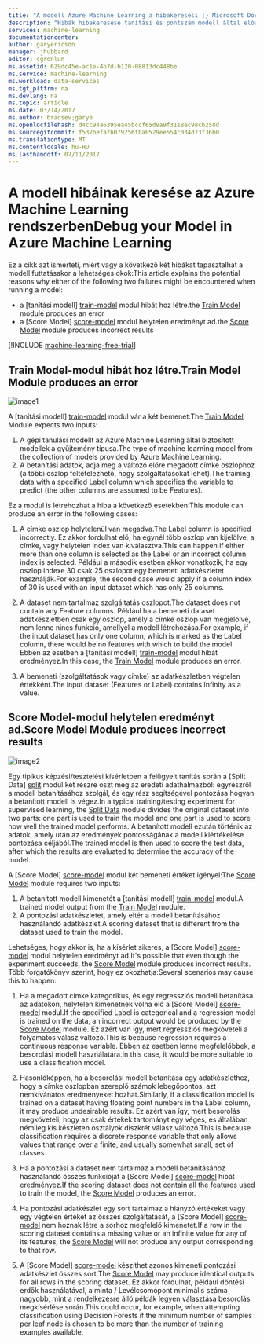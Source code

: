 ```yaml
---
title: "A modell Azure Machine Learning a hibakeresési |} Microsoft Docs"
description: "Hibák hibakeresése tanítási és pontszám modell által előállított az Azure Machine Learning modulok."
services: machine-learning
documentationcenter: 
author: garyericson
manager: jhubbard
editor: cgronlun
ms.assetid: 629dc45e-ac1e-4b7d-b120-08813dc448be
ms.service: machine-learning
ms.workload: data-services
ms.tgt_pltfrm: na
ms.devlang: na
ms.topic: article
ms.date: 03/14/2017
ms.author: bradsev;garye
ms.openlocfilehash: d4cc94a6395ea45bccf65d9a9f3118ec98cb258d
ms.sourcegitcommit: f537befafb079256fba0529ee554c034d73f36b0
ms.translationtype: MT
ms.contentlocale: hu-HU
ms.lasthandoff: 07/11/2017
---
```

# <a name="debug-your-model-in-azure-machine-learning"></a><span data-ttu-id="8ba37-103">A modell hibáinak keresése az Azure Machine Learning rendszerben</span><span class="sxs-lookup"><span data-stu-id="8ba37-103">Debug your Model in Azure Machine Learning</span></span>

<span data-ttu-id="8ba37-104">Ez a cikk azt ismerteti, miért vagy a következő két hibákat tapasztalhat a modell futtatásakor a lehetséges okok:</span><span class="sxs-lookup"><span data-stu-id="8ba37-104">This article explains the potential reasons why either of the following two failures might be encountered when running a model:</span></span>

* <span data-ttu-id="8ba37-105">a [tanítási modell] [ train-model] modul hibát hoz létre.</span><span class="sxs-lookup"><span data-stu-id="8ba37-105">the [Train Model][train-model] module produces an error</span></span> 
* <span data-ttu-id="8ba37-106">a [Score Model] [ score-model] modul helytelen eredményt ad.</span><span class="sxs-lookup"><span data-stu-id="8ba37-106">the [Score Model][score-model] module produces incorrect results</span></span> 

[!INCLUDE [machine-learning-free-trial](../../includes/machine-learning-free-trial.md)]

## <a name="train-model-module-produces-an-error"></a><span data-ttu-id="8ba37-107">Train Model-modul hibát hoz létre.</span><span class="sxs-lookup"><span data-stu-id="8ba37-107">Train Model Module produces an error</span></span>

![image1](./media/machine-learning-debug-models/train_model-1.png)

<span data-ttu-id="8ba37-109">A [tanítási modell] [ train-model] modul vár a két bemenet:</span><span class="sxs-lookup"><span data-stu-id="8ba37-109">The [Train Model][train-model] Module expects two inputs:</span></span>

1. <span data-ttu-id="8ba37-110">A gépi tanulási modellt az Azure Machine Learning által biztosított modellek a gyűjtemény típusa.</span><span class="sxs-lookup"><span data-stu-id="8ba37-110">The type of machine learning model from the collection of models provided by Azure Machine Learning.</span></span>
2. <span data-ttu-id="8ba37-111">A betanítási adatok, adja meg a változó előre megadott címke oszlophoz (a többi oszlop feltételezhető, hogy szolgáltatásokat lehet).</span><span class="sxs-lookup"><span data-stu-id="8ba37-111">The training data with a specified Label column which specifies the variable to predict (the other columns are assumed to be Features).</span></span>

<span data-ttu-id="8ba37-112">Ez a modul is létrehozhat a hiba a következő esetekben:</span><span class="sxs-lookup"><span data-stu-id="8ba37-112">This module can produce an error in the following cases:</span></span>

1. <span data-ttu-id="8ba37-113">A címke oszlop helytelenül van megadva.</span><span class="sxs-lookup"><span data-stu-id="8ba37-113">The Label column is specified incorrectly.</span></span> <span data-ttu-id="8ba37-114">Ez akkor fordulhat elő, ha egynél több oszlop van kijelölve, a címke, vagy helytelen index van kiválasztva.</span><span class="sxs-lookup"><span data-stu-id="8ba37-114">This can happen if either more than one column is selected as the Label or an incorrect column index is selected.</span></span> <span data-ttu-id="8ba37-115">Például a második esetben akkor vonatkozik, ha egy oszlop indexe 30 csak 25 oszlopot egy bemeneti adatkészletet használják.</span><span class="sxs-lookup"><span data-stu-id="8ba37-115">For example, the second case would apply if a column index of 30 is used with an input dataset which has only 25 columns.</span></span>

2. <span data-ttu-id="8ba37-116">A dataset nem tartalmaz szolgáltatás oszlopot.</span><span class="sxs-lookup"><span data-stu-id="8ba37-116">The dataset does not contain any Feature columns.</span></span> <span data-ttu-id="8ba37-117">Például ha a bemeneti dataset adatkészletben csak egy oszlop, amely a címke oszlop van megjelölve, nem lenne nincs funkció, amellyel a modell létrehozása.</span><span class="sxs-lookup"><span data-stu-id="8ba37-117">For example, if the input dataset has only one column, which is marked as the Label column, there would be no features with which to build the model.</span></span> <span data-ttu-id="8ba37-118">Ebben az esetben a [tanítási modell] [ train-model] modul hibát eredményez.</span><span class="sxs-lookup"><span data-stu-id="8ba37-118">In this case, the [Train Model][train-model] module produces an error.</span></span>

3. <span data-ttu-id="8ba37-119">A bemeneti (szolgáltatások vagy címke) az adatkészletben végtelen értékként.</span><span class="sxs-lookup"><span data-stu-id="8ba37-119">The input dataset (Features or Label) contains Infinity as a value.</span></span>

## <a name="score-model-module-produces-incorrect-results"></a><span data-ttu-id="8ba37-120">Score Model-modul helytelen eredményt ad.</span><span class="sxs-lookup"><span data-stu-id="8ba37-120">Score Model Module produces incorrect results</span></span>

![image2](./media/machine-learning-debug-models/train_test-2.png)

<span data-ttu-id="8ba37-122">Egy tipikus képzési/tesztelési kísérletben a felügyelt tanítás során a [Split Data] [ split] modul két részre oszt meg az eredeti adathalmazból: egyrészről a modell betanításához szolgál, és egy rész segítségével pontozása hogyan a betanított modell is végez.</span><span class="sxs-lookup"><span data-stu-id="8ba37-122">In a typical training/testing experiment for supervised learning, the [Split Data][split] module divides the original dataset into two parts: one part is used to train the model and one part is used to score how well the trained model performs.</span></span> <span data-ttu-id="8ba37-123">A betanított modell ezután történik az adatok, amely után az eredmények pontosságának a modell kiértékelése pontozása céljából.</span><span class="sxs-lookup"><span data-stu-id="8ba37-123">The trained model is then used to score the test data, after which the results are evaluated to determine the accuracy of the model.</span></span>

<span data-ttu-id="8ba37-124">A [Score Model] [ score-model] modul két bemeneti értéket igényel:</span><span class="sxs-lookup"><span data-stu-id="8ba37-124">The [Score Model][score-model] module requires two inputs:</span></span>

1. <span data-ttu-id="8ba37-125">A betanított modell kimenetét a [tanítási modell] [ train-model] modul.</span><span class="sxs-lookup"><span data-stu-id="8ba37-125">A trained model output from the [Train Model][train-model] module.</span></span>
2. <span data-ttu-id="8ba37-126">A pontozási adatkészletet, amely eltér a modell betanításához használandó adatkészlet.</span><span class="sxs-lookup"><span data-stu-id="8ba37-126">A scoring dataset that is different from the dataset used to train the model.</span></span>

<span data-ttu-id="8ba37-127">Lehetséges, hogy akkor is, ha a kísérlet sikeres, a [Score Model] [ score-model] modul helytelen eredményt ad.</span><span class="sxs-lookup"><span data-stu-id="8ba37-127">It's possible that even though the experiment succeeds, the [Score Model][score-model] module produces incorrect results.</span></span> <span data-ttu-id="8ba37-128">Több forgatókönyv szerint, hogy ez okozhatja:</span><span class="sxs-lookup"><span data-stu-id="8ba37-128">Several scenarios may cause this to happen:</span></span>

1. <span data-ttu-id="8ba37-129">Ha a megadott címke kategorikus, és egy regressziós modell betanítása az adatokon, helytelen kimenetnek volna elő a [Score Model] [ score-model] modul.</span><span class="sxs-lookup"><span data-stu-id="8ba37-129">If the specified Label is categorical and a regression model is trained on the data, an incorrect output would be produced by the [Score Model][score-model] module.</span></span> <span data-ttu-id="8ba37-130">Ez azért van így, mert regressziós megköveteli a folyamatos válasz változó.</span><span class="sxs-lookup"><span data-stu-id="8ba37-130">This is because regression requires a continuous response variable.</span></span> <span data-ttu-id="8ba37-131">Ebben az esetben lenne megfelelőbbek, a besorolási modell használatára.</span><span class="sxs-lookup"><span data-stu-id="8ba37-131">In this case, it would be more suitable to use a classification model.</span></span> 

2. <span data-ttu-id="8ba37-132">Hasonlóképpen, ha a besorolási modell betanítása egy adatkészlethez, hogy a címke oszlopban szereplő számok lebegőpontos, azt nemkívánatos eredményeket hozhat.</span><span class="sxs-lookup"><span data-stu-id="8ba37-132">Similarly, if a classification model is trained on a dataset having floating point numbers in the Label column, it may produce undesirable results.</span></span> <span data-ttu-id="8ba37-133">Ez azért van így, mert besorolás megköveteli, hogy az csak értékek tartományt egy véges, és általában némileg kis készleten osztályok diszkrét válasz változó.</span><span class="sxs-lookup"><span data-stu-id="8ba37-133">This is because classification requires a discrete response variable that only allows values that range over a finite, and usually somewhat small, set of classes.</span></span>

3. <span data-ttu-id="8ba37-134">Ha a pontozási a dataset nem tartalmaz a modell betanításához használandó összes funkcióját a [Score Model] [ score-model] hibát eredményez.</span><span class="sxs-lookup"><span data-stu-id="8ba37-134">If the scoring dataset does not contain all the features used to train the model, the [Score Model][score-model] produces an error.</span></span>

4. <span data-ttu-id="8ba37-135">Ha pontozási adatkészlet egy sort tartalmaz a hiányzó értékeket vagy egy végtelen értéket az összes szolgáltatását, a [Score Model] [ score-model] nem hoznak létre a sorhoz megfelelő kimenetet.</span><span class="sxs-lookup"><span data-stu-id="8ba37-135">If a row in the scoring dataset contains a missing value or an infinite value for any of its features, the [Score Model][score-model] will not produce any output corresponding to that row.</span></span>

5. <span data-ttu-id="8ba37-136">A [Score Model] [ score-model] készíthet azonos kimeneti pontozási adatkészlet összes sort.</span><span class="sxs-lookup"><span data-stu-id="8ba37-136">The [Score Model][score-model] may produce identical outputs for all rows in the scoring dataset.</span></span> <span data-ttu-id="8ba37-137">Ez akkor fordulhat, például döntési erdők használatával, a minta / Levélcsomópont minimális száma nagyobb, mint a rendelkezésre álló példák legyen választása besorolás megkísérlése során.</span><span class="sxs-lookup"><span data-stu-id="8ba37-137">This could occur, for example, when attempting classification using Decision Forests if the minimum number of samples per leaf node is chosen to be more than the number of training examples available.</span></span>

<!-- Module References -->
[score-model]: https://msdn.microsoft.com/library/azure/401b4f92-e724-4d5a-be81-d5b0ff9bdb33/
[split]: https://msdn.microsoft.com/library/azure/70530644-c97a-4ab6-85f7-88bf30a8be5f/
[train-model]: https://msdn.microsoft.com/library/azure/5cc7053e-aa30-450d-96c0-dae4be720977/

